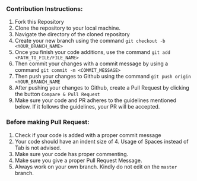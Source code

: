 ### Contribution Instructions:
1. Fork this Repository
2. Clone the repository to your local machine.
3. Navigate the directory of the cloned repository
4. Create your new branch using the command `git checkout -b <YOUR_BRANCH_NAME>`
5. Once you finish your code additions, use the command `git add <PATH_TO_FILE/FILE_NAME>`
6. Then commit your changes with a commit message by using a command `git commit -m <COMMIT_MESSAGE>`
7. Then push your changes to Github using the command `git push origin <YOUR_BRANCH_NAME`
8. After pushing your changes to Github, create a Pull Request by clicking the button `Compare & Pull Request`
9. Make sure your code and PR adheres to the guidelines mentioned below. If it follows the guidelines, your PR will be accepted.

### Before making Pull Request:
1. Check if your code is added with a proper commit message 
2. Your code should have an indent size of 4. Usage of Spaces instead of Tab is not advised. 
3. Make sure your code has proper commenting.
4. Make sure you give a proper Pull Request Message.
5. Always work on your own branch. Kindly do not edit on the `master` branch.

